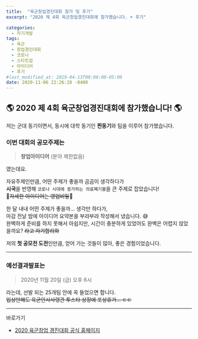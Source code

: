 ```yaml
---
title:  "육군창업경진대회 참가 및 후기"
excerpt: "2020 제 4회 육군창업경진대회에 참가했습니다. + 후기"

categories:
  - 자기개발
tags:
  - 육군
  - 창업경진대회
  - 코로나
  - 스타트업
  - 아이디어
  - 후기
#last_modified_at: 2019-04-13T08:06:00-05:00
date: 2020-11-06 22:26:28 -0400
---
```


## 🌎 2020 제 4회 육군창업경진대회에 참가했습니다! 🌎<br>

저는 군대 동기이면서, 동시에 대학 동기인 **찐동기**와 팀을 이루어 참가했습니다.<br>

### 이번 대회의 공모주제는
> **창업아이디어** (분야 제한없음)   

였는데요.

자유주제인만큼, 어떤 주제가 좋을까 곰곰이 생각하다가<br>
**시국**을 반영해 ```코로나 시대에 증가하는 의료폐기물```을 큰 주제로 잡았습니다!<br>
🤫~~자세한 아이디어는 영업비밀~~🤫<br>

한 달 내내 어떤 주제가 좋을까... 생각만 하다가,<br>
마감 전날 밤에 아이디어 요약본을 부랴부랴 작성해서 냈습니다. 😅<br>
완벽하게 준비를 하지 못해서 아쉽지만, 시간이 충분하게 있었어도 완벽은 어렵지 않았을까요? ~~라고 자기합리화~~<br>

저의 **첫 공모전 도전**인만큼, 얻어 가는 것들이 많아, 좋은 경험이었습니다.<br>

---

### 예선결과발표는 
> 2020년 11월 20일 (금) 오후 6시

라는데, 선발 되는 25개팀 안에 꼭 들었으면 합니다. <br>
~~입상만해도 육군인사사령관 투스타 상장에 포상휴가... ㄷㄷ~~

---

바로가기

* [2020 육군창업 경진대회 공식 홈페이지](http://www.army-startup.co.kr/)   
